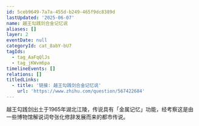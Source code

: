 ```yaml
---
id: 5ceb9649-7a7a-455d-b249-465f9dc8389d
lastUpdated: '2025-06-07'
name: 越王勾践剑合金记忆说
aliases: []
layer: 2
eventDate: null
categoryId: cat_8abY-bU7
tagIds:
  - tag_AaFqQlJs
  - tag_jKWvm6pa
timelineEvents: []
relations: []
titledLinks:
  - title: '链接: 越王勾践剑合金记忆说'
    url: 'https://www.zhihu.com/question/567422684'
---
```

越王勾践剑出土于1965年湖北江陵，传说具有「金属记忆」功能，经考察这是由一些博物馆解说词夸张化修辞发展而来的都市传说。
